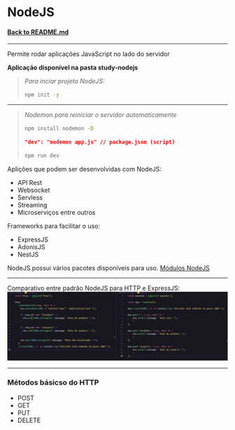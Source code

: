 # **NodeJS**
#### [Back to README.md](README.md)
---

Permite rodar aplicações JavaScript no lado do servidor

**Aplicação disponível na pasta study-nodejs**

> *Para inciar projeto NodeJS:*
> ```bash
> npm init -y
>
> ```
---
> *Nodemon para reiniciar o servidor automaticamente*
> ```bash
> npm install nodemon -D
> ```
> ```JSON
> "dev": "nodemon app.js" // package.json (script)
> ```
> 
> ```bash
> npm run dev
> ```

Aplições que podem ser desenvolvidas com NodeJS:
- API Rest
- Websocket
- Servless
- Streaming
- Microserviços entre outros

Frameworks para facilitar o uso:
- ExpressJS
- AdonisJS
- NestJS

NodeJS possui vários pacotes disponíveis para uso. [Módulos NodeJS](https://nodejs.org/api/modules.html)

---
Comparativo entre padrão NodeJS para HTTP e ExpressJS:
![Compare NodeJS x Express](img/compare-node-express.jpg)

---

### **Métodos básicso do HTTP**
- POST
- GET
- PUT
- DELETE
